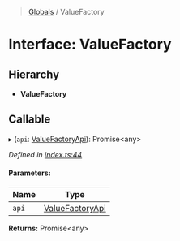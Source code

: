 > [Globals](../globals.md) / ValueFactory

# Interface: ValueFactory

## Hierarchy

* **ValueFactory**

## Callable

▸ (`api`: [ValueFactoryApi](valuefactoryapi.md)): Promise\<any>

*Defined in [index.ts:44](https://github.com/FranckFreiburger/vue3-sfc-loader/blob/7a06fcc/src/index.ts#L44)*

#### Parameters:

Name | Type |
------ | ------ |
`api` | [ValueFactoryApi](valuefactoryapi.md) |

**Returns:** Promise\<any>
